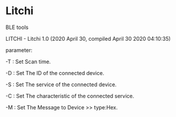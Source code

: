 # Litchi
BLE tools

LITCHI - Litchi 1.0 (2020 April 30, compiled April 30 2020 04:10:35)


parameter:


  -T : Set Scan time.
  
  
  -D : Set The ID of the connected device.
  
  
  -S : Set The service of the connected device.
  
  
  -C : Set The characteristic of the connected service.
  
  
  -M : Set The Message to Device >> type:Hex.


